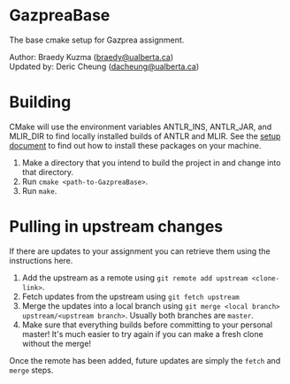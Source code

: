 # GazpreaBase
The base cmake setup for Gazprea assignment.

Author: Braedy Kuzma (braedy@ualberta.ca)  
Updated by: Deric Cheung (dacheung@ualberta.ca)

# Building
CMake will use the environment variables ANTLR_INS, ANTLR_JAR, and MLIR_DIR
to find locally installed builds of ANTLR and MLIR.
See the [setup document](https://webdocs.cs.ualberta.ca/~c415/setup/)
to find out how to install these packages on your machine.

  1. Make a directory that you intend to build the project in and change into
     that directory.
  2. Run `cmake <path-to-GazpreaBase>`.
  3. Run `make`.

# Pulling in upstream changes
If there are updates to your assignment you can retrieve them using the
instructions here.
  1. Add the upstream as a remote using `git remote add upstream <clone-link>`.
  1. Fetch updates from the upstream using `git fetch upstream`
  1. Merge the updates into a local branch using
     `git merge <local branch> upstream/<upstream branch>`. Usually both
     branches are `master`.
  1. Make sure that everything builds before committing to your personal
     master! It's much easier to try again if you can make a fresh clone
     without the merge!

Once the remote has been added, future updates are simply the `fetch` and
`merge` steps.
